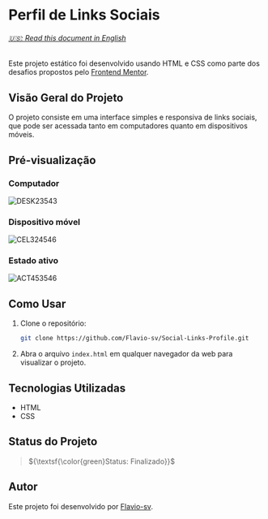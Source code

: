 # Perfil de Links Sociais

<h6> <a href="https://github.com/Flavio-sv/Social-Links-Profile/blob/main/README.md"> 🇺🇸: Read this document in English</a> </h6>

Este projeto estático foi desenvolvido usando HTML e CSS como parte dos desafios propostos pelo [Frontend Mentor](https://www.frontendmentor.io/).

## Visão Geral do Projeto

O projeto consiste em uma interface simples e responsiva de links sociais, que pode ser acessada tanto em computadores quanto em dispositivos móveis.

## Pré-visualização

### Computador

![DESK23543](https://github.com/Flavio-sv/Social-Links-Profile/assets/124817700/ae2e140f-0564-40c5-98cb-8b0915ce8072)

### Dispositivo móvel

![CEL324546](https://github.com/Flavio-sv/Social-Links-Profile/assets/124817700/66d841f7-a2a6-40bd-a7d7-e5132d027d6d)

### Estado ativo

![ACT453546](https://github.com/Flavio-sv/Social-Links-Profile/assets/124817700/a96cf69b-fad1-4e69-b2ed-14bd1b44c530)

## Como Usar

1. Clone o repositório:

   ```bash
   git clone https://github.com/Flavio-sv/Social-Links-Profile.git
   ```

2. Abra o arquivo `index.html` em qualquer navegador da web para visualizar o projeto.

## Tecnologias Utilizadas

- HTML
- CSS

## Status do Projeto

> ${\textsf{\color{green}Status: Finalizado}}$

## Autor

Este projeto foi desenvolvido por [Flavio-sv](https://github.com/Flavio-sv).
